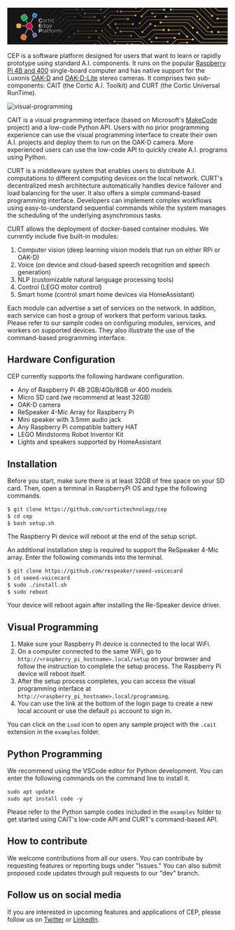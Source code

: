 ![cep-banner](./resources/cep_banner_narrow.jpg)

CEP is a software platform designed for users that want to learn or rapidly prototype using standard A.I. components. It runs on the popular [Raspberry Pi 4B and 400](https://www.raspberrypi.org/products/) single-board computer and has native support for the Luxonis [OAK-D](https://shop.luxonis.com/products/1098obcenclosure) and [OAK-D-Lite](https://www.kickstarter.com/projects/opencv/opencv-ai-kit-oak-depth-camera-4k-cv-edge-object-detection) stereo cameras. It comprises two sub-components: CAIT (the Cortic A.I. Toolkit) and CURT (the Cortic Universal RunTime).

![visual-programming](./resources/Visual-Programming.gif)

CAIT is a visual programming interface (based on Microsoft's [MakeCode](https://github.com/microsoft/pxt) project) and a low-code Python API. Users with no prior programming experience can use the visual programming interface to create their own A.I. projects and deploy them to run on the OAK-D camera. More experienced users can use the low-code API to quickly create A.I. programs using Python.

CURT is a middleware system that enables users to distribute A.I. computations to different computing devices on the local network. CURT's decentralized mesh architecture automatically handles device failover and load balancing for the user. It also offers a simple command-based programming interface. Developers can implement complex workflows using easy-to-understand sequential commands while the system manages the scheduling of the underlying asynchronous tasks. 

CURT allows the deployment of docker-based container modules. We currently include five built-in modules:
1. Computer vision (deep learning vision models that run on either RPi or OAK-D)
2. Voice (on device and cloud-based speech recognition and speech generation)
3. NLP (customizable natural language processing tools)
4. Control (LEGO motor control)
5. Smart home (control smart home devices via HomeAssistant)

Each module can advertise a set of services on the network. In addition, each service can host a group of workers that perform various tasks. Please refer to our sample codes on configuring modules, services, and workers on supported devices. They also illustrate the use of the command-based programming interface.

## Hardware Configuration

CEP currently supports the following hardware configuration.   

* Any of Raspberry Pi 4B 2GB/4Gb/8GB or 400 models
* Micro SD card (we recommend at least 32GB)
* OAK-D camera
* ReSpeaker 4-Mic Array for Raspberry Pi
* Mini speaker with 3.5mm audio jack
* Any Raspberry Pi compatible battery HAT
* LEGO Mindstorms Robot Inventor Kit
* Lights and speakers supported by HomeAssistant

## Installation

Before you start, make sure there is at least 32GB of free space on your SD card. Then, open a terminal in RaspberryPi OS and type the following commands.

```
$ git clone https://github.com/cortictechnology/cep
$ cd cep
$ bash setup.sh
```
The Raspberry Pi device will reboot at the end of the setup script.

An additional installation step is required to support the ReSpeaker 4-Mic array. Enter the following commands into the terminal.

```
$ git clone https://github.com/respeaker/seeed-voicecard
$ cd seeed-voicecard
$ sudo ./install.sh
$ sudo reboot
```
Your device will reboot again after installing the Re-Speaker device driver.

## Visual Programming 

1. Make sure your Raspberry Pi device is connected to the local WiFi.
2. On a computer connected to the same WiFi, go to ``http://<raspberry_pi_hostname>.local/setup`` on your browser and follow the instruction to complete the setup process. The Raspberry Pi device will reboot itself.
3. After the setup process completes, you can access the visual programming interface at ``http://<raspberry_pi_hostname>.local/programming``. 
4. You can use the link at the bottom of the login page to create a new local account or use the default ```pi``` account to sign in.

You can click on the ``Load`` icon to open any sample project with the ``.cait`` extension in the ``examples`` folder.

## Python Programming

We recommend using the VSCode editor for Python development. You can enter the following commands on the command line to install it.

```
sudo apt update 
sudo apt install code -y
```

Please refer to the Python sample codes included in the ``examples`` folder to get started using CAIT's low-code API and CURT's command-based API.

## How to contribute

We welcome contributions from all our users. You can contribute by requesting features or reporting bugs under "Issues."  You can also submit proposed code updates through pull requests to our "dev" branch.

## Follow us on social media

If you are interested in upcoming features and applications of CEP, please follow us on [Twitter](https://twitter.com/CorticTechnolo1) or [LinkedIn](https://www.linkedin.com/company/cortic/).
